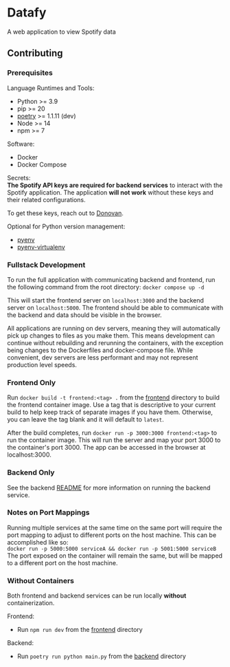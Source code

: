 # Datafy

A web application to view Spotify data

## Contributing

### Prerequisites

Language Runtimes and Tools:

- Python >= 3.9
- pip >= 20
- [poetry](https://python-poetry.org/docs/master/) >= 1.1.11 (dev)
- Node >= 14
- npm >= 7

Software:

- Docker
- Docker Compose

Secrets:  
__The Spotify API keys are required for backend services__ to interact with the Spotify
application. The application __will not work__ without these keys and their related
configurations.

To get these keys, reach out to [Donovan](donovan.dicks@outlook.com).

Optional for Python version management:

- [pyenv](https://github.com/pyenv/pyenv)
- [pyenv-virtualenv](https://github.com/pyenv/pyenv-virtualenv)

### Fullstack Development

To run the full application with communicating backend and frontend, run the
following command from the root directory:
`docker compose up -d`

This will start the frontend server on `localhost:3000` and the backend server
on `localhost:5000`. The frontend should be able to communicate with the backend
and data should be visible in the browser.

All applications are running on dev servers, meaning they will automatically pick
up changes to files as you make them. This means development can continue without
rebuilding and rerunning the containers, with the exception being changes to the
Dockerfiles and docker-compose file. While convenient, dev servers are less
performant and may not represent production level speeds.

### Frontend Only

Run `docker build -t frontend:<tag> .` from the [frontend](./frontend) directory
to build the frontend container image. Use a tag that is descriptive to your
current build to help keep track of separate images if you have them. Otherwise,
you can leave the tag blank and it will default to `latest`.

After the build completes, run `docker run -p 3000:3000 frontend:<tag>` to run
the container image. This will run the server and map your port 3000 to the
container's port 3000. The app can be accessed in the browser at localhost:3000.

### Backend Only

See the backend [README](./backend/README.md) for more information on running
the backend service.

### Notes on Port Mappings

Running multiple services at the same time on the same port will require the
port mapping to adjust to different ports on the host machine. This can be
accomplished like so:  
`docker run -p 5000:5000 serviceA && docker run -p 5001:5000 serviceB`
The port exposed on the container will remain the same, but will be mapped to a
different port on the host machine.

### Without Containers

Both frontend and backend services can be run locally __without__ containerization.

Frontend:

- Run `npm run dev` from the [frontend](./frontend) directory

Backend:

- Run `poetry run python main.py` from the [backend](./backend) directory
